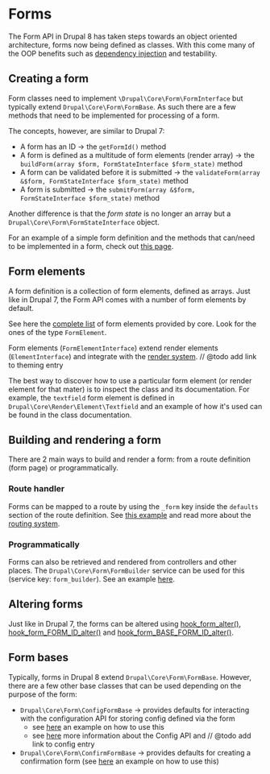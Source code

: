 # Forms

The Form API in Drupal 8 has taken steps towards an object oriented architecture, forms now being defined as classes. With this come many of the OOP benefits such as [dependency injection](services-dependancy-injection.md) and testability.

## Creating a form

Form classes need to implement `\Drupal\Core\Form\FormInterface` but typically extend `Drupal\Core\Form\FormBase`. As such there are a few methods that need to be implemented for processing of a form.

The concepts, however, are similar to Drupal 7:

* A form has an ID -> the `getFormId()` method
* A form is defined as a multitude of form elements (render array) -> the `buildForm(array $form, FormStateInterface $form_state)` method
* A form can be validated before it is submitted -> the `validateForm(array &$form, FormStateInterface $form_state)` method
* A form is submitted -> the `submitForm(array &$form, FormStateInterface $form_state)` method

Another difference is that the *form state* is no longer an array but a `Drupal\Core\Form\FormStateInterface` object.

For an example of a simple form definition and the methods that can/need to be implemented in a form, check out [this page](https://www.drupal.org/docs/8/api/form-api/introduction-to-form-api).

## Form elements

A form definition is a collection of form elements, defined as arrays. Just like in Drupal 7, the Form API comes with a number of form elements by default. 

See here the [complete list](https://api.drupal.org/api/drupal/elements/8.6.x) of form elements provided by core. Look for the ones of the type `FormElement`.

Form elements (`FormElementInterface`) extend render elements (`ElementInterface`) and integrate with the [render system](). // @todo add link to theming entry

The best way to discover how to use a particular form element (or render element for that mater) is to inspect the class and its documentation. For example, the `textfield` form element is defined in `Drupal\Core\Render\Element\Textfield` and an example of how it's used can be found in the class documentation.

## Building and rendering a form

There are 2 main ways to build and render a form: from a route definition (form page) or programmatically.

### Route handler

Forms can be mapped to a route by using the `_form` key inside the `defaults` section of the route definition. See [this example](https://www.drupal.org/docs/8/api/form-api/introduction-to-form-api#fapi-in-route) and read more about the [routing system](routing-sytem.md).

### Programmatically

Forms can also be retrieved and rendered from controllers and other places. The `Drupal\Core\Form\FormBuilder` service can be used for this (service key: `form_builder`). See an example [here](https://www.drupal.org/docs/8/api/form-api/introduction-to-form-api#fapi-build-programatically).

## Altering forms

Just like in Drupal 7, the forms can be altered using [hook_form_alter()](https://api.drupal.org/api/drupal/core%21lib%21Drupal%21Core%21Form%21form.api.php/function/hook_form_alter/8.6.x), [hook_form_FORM_ID_alter()](https://api.drupal.org/api/drupal/core%21lib%21Drupal%21Core%21Form%21form.api.php/function/hook_form_FORM_ID_alter/8.6.x) and [hook_form_BASE_FORM_ID_alter()](https://api.drupal.org/api/drupal/core%21lib%21Drupal%21Core%21Form%21form.api.php/function/hook_form_FORM_ID_alter/8.6.x). 

## Form bases

Typically, forms in Drupal 8 extend `Drupal\Core\Form\FormBase`. However, there are a few other base classes that can be used depending on the purpose of the form:

* `Drupal\Core\Form\ConfigFormBase` -> provides defaults for interacting with the configuration API for storing config defined via the form 
  * see [here](https://www.drupal.org/docs/8/api/form-api/configformbase-with-simple-configuration-api) an example on how to use this
  * see [here]() more information about the Config API and // @todo add link to config entry
* `Drupal\Core\Form\ConfirmFormBase` -> provides defaults for creating a confirmation form (see [here](https://www.drupal.org/docs/8/api/form-api/confirmformbase-to-confirm-an-action) an example on how to use this)

